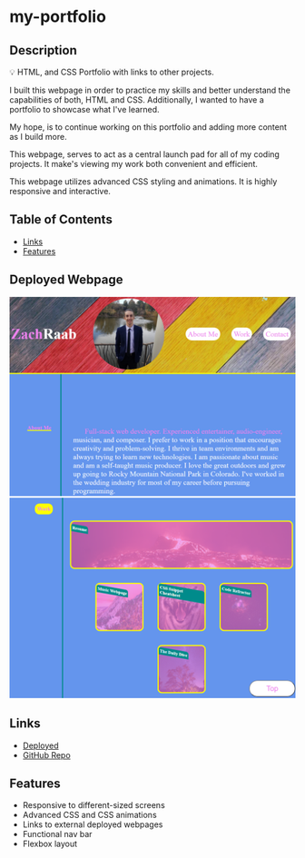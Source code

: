 # my-portfolio

## Description

💡 HTML, and CSS Portfolio with links to other projects.

I built this webpage in order to practice my skills and better understand the capabilities of both, HTML and CSS. Additionally, I wanted to have a portfolio to showcase what I've learned.

My hope, is to continue working on this portfolio and adding more content as I build more.

This webpage, serves to act as a central launch pad for all of my coding projects. It make's viewing my work both convenient and efficient.

This webpage utilizes advanced CSS styling and animations. It is highly responsive and interactive.

## Table of Contents

- [Links](#Links)
- [Features](#Features)

## Deployed Webpage

![Screenshot of website](<./assets/images/Screenshot-(1).png>)
![Second screenshot of website](<./assets/images/Screenshot-(2).png>)

## Links

- [Deployed](https://zachraab.github.io/my-portfolio/)
- [GitHub Repo](https://github.com/zachraab/my-portfolio)

## Features

- Responsive to different-sized screens
- Advanced CSS and CSS animations
- Links to external deployed webpages
- Functional nav bar
- Flexbox layout
